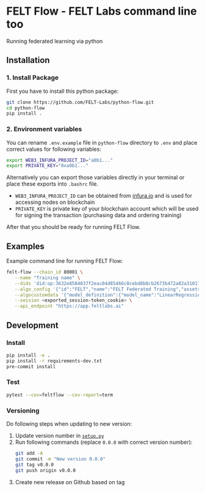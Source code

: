 # FELT Flow - FELT Labs command line too
Running federated learning via python

## Installation 
### 1. Install Package
First you have to install this python package:
```bash
git clone https://github.com/FELT-Labs/python-flow.git
cd python-flow
pip install .
```

### 2. Environment variables
You can rename `.env.example` file in `python-flow` directory to `.env` and place correct values for following variables:
```bash
export WEB3_INFURA_PROJECT_ID="a0b1..."
export PRIVATE_KEY="0xa0b1..."
```
Alternatively you can export those variables directly in your terminal or place these exports into `.bashrc` file.

- `WEB3_INFURA_PROJECT_ID` can be obtained from [infura.io](https://www.infura.io) and is used for accessing nodes on blockchain
- `PRIVATE_KEY` is private key of your blockchain account which will be used for signing the transaction (purchasing data and ordering training)


After that you should be ready for running FELT Flow.

## Examples
Example command line for running FELT Flow:
```bash
felt-flow --chain_id 80001 \
   --name "Training name" \
   --dids 'did:op:3632e8584837f2eac04d85466c0cebd8b8cb2673b472a82a310175da9730042a,did:op:cad4a81c9a8e1c1071ccf3e9dea6f8f42d58e100fa3ddf2950c8f0da9e0dda46' \
   --algo_config '{"id":"FELT","name":"FELT Federated Training","assets":{"training":"did:op:87e58362dfc60bbeaf83d5495e587a891a9ca697a6c5ec3585bfe1f8586f85fa","aggregation":"did:op:dcefb784c302094251ae1bc19d898eb584bd7be20a623bab078d4df0283e6c79","emptyDataset":"did:op:20bf68f480e17aff3e6947792e75b615908a46394ba33c8cfb94587a0a8d2c29"},"hasParameters":true}' \
   --algocustomdata '{"model_definition":{"model_name":"LinearRegression","model_type":"sklearn"},"data_type":"csv","target_column":-1}' \
   --session <exported_session-token_cookie> \
   --api_endpoint "https://app.feltlabs.ai"
```


## Development
### Install
```bash
pip install -e .
pip install -r requirements-dev.txt
pre-commit install
```

### Test
```bash
pytest --cov=feltflow --cov-report=term
```

### Versioning
Do following steps when updating to new version:

1. Update version number in [`setup.py`](./setup.py)
2. Run following commands (replace `0.0.0` with correct version number):
   ```bash
   git add -A
   git commit -m "New version 0.0.0"
   git tag v0.0.0
   git push origin v0.0.0
   ```
3. Create new release on Github based on tag